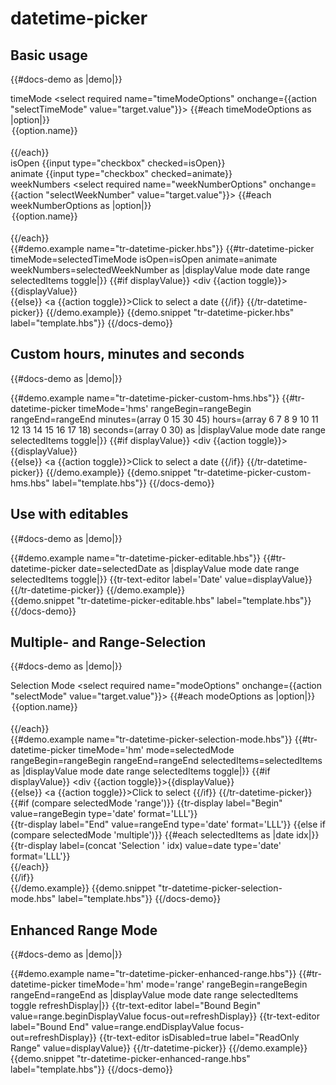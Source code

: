 # datetime-picker

## Basic usage
{{#docs-demo as |demo|}}
    <div class="docu-options-block">
        <div>
            <span>timeMode</span>
            <select required name="timeModeOptions" onchange={{action "selectTimeMode" value="target.value"}}>
              {{#each timeModeOptions as |option|}}        
                <option value={{option.value}}>{{option.name}}</option>      
              {{/each}}
            </select>
        </div>
        <div>
            <span>isOpen</span>
            {{input type="checkbox" checked=isOpen}}
        </div>
        <div>
            <span>animate</span>
            {{input type="checkbox" checked=animate}}
        </div>
        <div>
            <span>weekNumbers</span>
            <select required name="weekNumberOptions" onchange={{action "selectWeekNumber" value="target.value"}}>
              {{#each weekNumberOptions as |option|}}        
                <option value={{option.value}}>{{option.name}}</option>      
              {{/each}}
            </select>
        </div>
    </div>
    <div>
        {{#demo.example name="tr-datetime-picker.hbs"}}
        {{#tr-datetime-picker 
            timeMode=selectedTimeMode 
            isOpen=isOpen 
            animate=animate 
            weekNumbers=selectedWeekNumber
            as |displayValue mode date range selectedItems toggle|}}
            {{#if displayValue}}
                <div {{action toggle}}>{{displayValue}}</div>
            {{else}}
                <a {{action toggle}}>Click to select a date</a>
            {{/if}}
        {{/tr-datetime-picker}}
        {{/demo.example}}
    </div>
  {{demo.snippet "tr-datetime-picker.hbs" label="template.hbs"}}
{{/docs-demo}}

## Custom hours, minutes and seconds 
{{#docs-demo as |demo|}}
    <div>
        {{#demo.example name="tr-datetime-picker-custom-hms.hbs"}}
        {{#tr-datetime-picker 
            timeMode='hms' 
            rangeBegin=rangeBegin 
            rangeEnd=rangeEnd 
            minutes=(array 0 15 30 45) 
            hours=(array 6 7 8 9 10 11 12 13 14 15 16 17 18)
            seconds=(array 0 30)
            as |displayValue mode date range selectedItems toggle|}}
            {{#if displayValue}}
                <div {{action toggle}}>{{displayValue}}</div>
            {{else}}
                <a {{action toggle}}>Click to select a date</a>
            {{/if}}
        {{/tr-datetime-picker}}
        {{/demo.example}}
    </div>
  {{demo.snippet "tr-datetime-picker-custom-hms.hbs" label="template.hbs"}}
{{/docs-demo}}


## Use with editables
{{#docs-demo as |demo|}}
     <div>
        {{#demo.example name="tr-datetime-picker-editable.hbs"}}
        {{#tr-datetime-picker date=selectedDate as |displayValue mode date range selectedItems toggle|}}
            {{tr-text-editor label='Date' value=displayValue}}
        {{/tr-datetime-picker}}
        {{/demo.example}}
     </div>
  {{demo.snippet "tr-datetime-picker-editable.hbs" label="template.hbs"}}
{{/docs-demo}}

## Multiple- and Range-Selection
{{#docs-demo as |demo|}}
     <div class="docu-options-block">
      <div>
        <span>Selection Mode</span>
        <select required name="modeOptions" onchange={{action "selectMode" value="target.value"}}>
          {{#each modeOptions as |option|}}        
            <option value={{option.value}}>{{option.name}}</option>      
          {{/each}}
        </select>
      </div>
    </div>
    <div>
        {{#demo.example name="tr-datetime-picker-selection-mode.hbs"}}
        {{#tr-datetime-picker timeMode='hm' mode=selectedMode rangeBegin=rangeBegin rangeEnd=rangeEnd selectedItems=selectedItems as |displayValue mode date range selectedItems toggle|}}
            {{#if displayValue}}
                <div {{action toggle}}>{{displayValue}}</div>
            {{else}}
                <a {{action toggle}}>Click to select</a>
            {{/if}}
        {{/tr-datetime-picker}}
        <div>
            {{#if (compare selectedMode 'range')}}
                {{tr-display label="Begin" value=rangeBegin type='date' format='LLL'}}<br>
                {{tr-display label="End" value=rangeEnd type='date' format='LLL'}}
            {{else if (compare selectedMode 'multiple')}}
                {{#each selectedItems as |date idx|}}
                    {{tr-display label=(concat 'Selection ' idx) value=date type='date' format='LLL'}}<br>
                {{/each}}            
            {{/if}}
        </div>
        {{/demo.example}}
    </div>
  {{demo.snippet "tr-datetime-picker-selection-mode.hbs" label="template.hbs"}}
{{/docs-demo}}

## Enhanced Range Mode 
{{#docs-demo as |demo|}}
    <div>
        {{#demo.example name="tr-datetime-picker-enhanced-range.hbs"}}
        {{#tr-datetime-picker 
            timeMode='hm' 
            mode='range' 
            rangeBegin=rangeBegin 
            rangeEnd=rangeEnd 
            as |displayValue mode date range selectedItems toggle refreshDisplay|}}
            {{tr-text-editor label="Bound Begin" value=range.beginDisplayValue focus-out=refreshDisplay}}
            {{tr-text-editor label="Bound End" value=range.endDisplayValue focus-out=refreshDisplay}}
            {{tr-text-editor isDisabled=true label="ReadOnly Range" value=displayValue}}
        {{/tr-datetime-picker}}
        {{/demo.example}}
    </div>
  {{demo.snippet "tr-datetime-picker-enhanced-range.hbs" label="template.hbs"}}
{{/docs-demo}}
